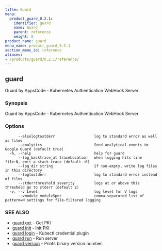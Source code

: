 ```yaml
---
title: Guard
menu:
  product_guard_0.2.1:
    identifier: guard
    name: Guard
    parent: reference
    weight: 0
product_name: guard
menu_name: product_guard_0.2.1
section_menu_id: reference
aliases:
- /products/guard/0.2.1/reference/
---
```


## guard

Guard by AppsCode - Kubernetes Authentication WebHook Server

### Synopsis

Guard by AppsCode - Kubernetes Authentication WebHook Server

### Options

```
      --alsologtostderr                  log to standard error as well as files
      --analytics                        Send analytical events to Google Guard (default true)
  -h, --help                             help for guard
      --log_backtrace_at traceLocation   when logging hits line file:N, emit a stack trace (default :0)
      --log_dir string                   If non-empty, write log files in this directory
      --logtostderr                      log to standard error instead of files
      --stderrthreshold severity         logs at or above this threshold go to stderr (default 2)
  -v, --v Level                          log level for V logs
      --vmodule moduleSpec               comma-separated list of pattern=N settings for file-filtered logging
```

### SEE ALSO

* [guard get](/products/guard/0.2.1/reference/guard_get)	 - Get PKI
* [guard init](/products/guard/0.2.1/reference/guard_init)	 - Init PKI
* [guard login](/products/guard/0.2.1/reference/guard_login)	 - Kubectl credential plugin
* [guard run](/products/guard/0.2.1/reference/guard_run)	 - Run server
* [guard version](/products/guard/0.2.1/reference/guard_version)	 - Prints binary version number.

